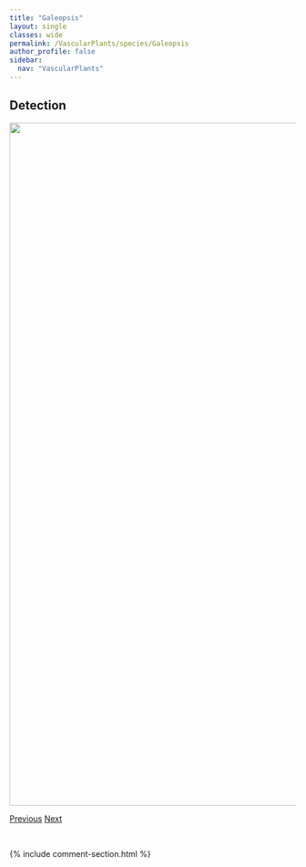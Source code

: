 ```yaml
---
title: "Galeopsis"
layout: single
classes: wide
permalink: /VascularPlants/species/Galeopsis
author_profile: false
sidebar:
  nav: "VascularPlants"
---
```


<h2>Detection</h2>

<a href="https://drive.google.com/uc?export=view&id=19IuDH0cCEec4zhADKIoKWPpFmhmQHBtR">
<img src="https://drive.google.com/uc?export=view&id=19IuDH0cCEec4zhADKIoKWPpFmhmQHBtR" height = "1200" width = "800">
</a>


<a href="/DevelopmentWebsite/VascularPlants/species/GalearisRotundifolia" class="pagination--pager" title="Round-leaved Orchid">Previous</a> <a href="/DevelopmentWebsite/VascularPlants/species/GaleopsisTetrahit" class="pagination--pager" title="Hemp Nettle">Next</a>

<p>&nbsp;</p>

{% include comment-section.html %}
